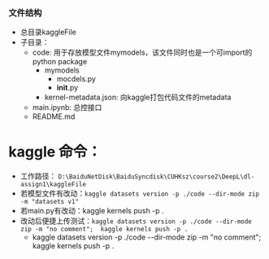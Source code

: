 ### 文件结构
- 总目录kaggleFile
- 子目录：
  - code: 用于存放模型文件mymodels，该文件同时也是一个可import的python package
    - mymodels
      - mocdels.py
      - __init__.py
    - kernel-metadata.json: 向kaggle打包代码文件的metadata
  - main.ipynb: 总控接口
  - README.md

# kaggle 命令：
- 工作路径： `D:\BaiduNetDisk\BaiduSyncdisk\CUHKsz\course2\DeepL\dl-assign1\kaggleFile`
- 若模型文件有改动：`kaggle datasets version -p ./code --dir-mode zip -m "datasets v1"`
- 若main.py有改动：kaggle kernels push -p .
- 改动后便捷上传测试：`kaggle datasets version -p ./code --dir-mode zip -m "no comment";  kaggle kernels push -p . `
  - kaggle datasets version -p ./code --dir-mode zip -m "no comment";  kaggle kernels push -p . 